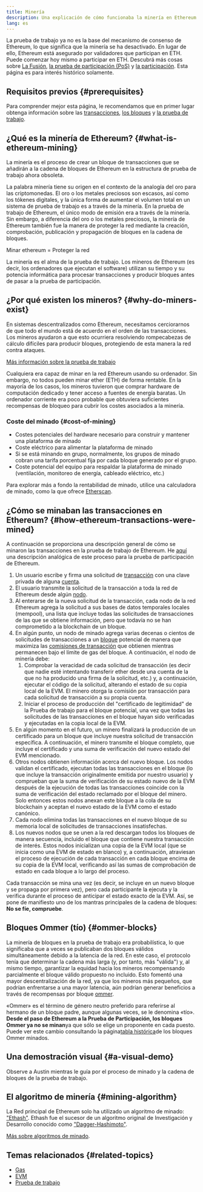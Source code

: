 ```yaml
---
title: Minería
description: Una explicación de cómo funcionaba la minería en Ethereum.
lang: es
---
```


<InfoBanner emoji=":wave:">
La prueba de trabajo ya no es la base del mecanismo de consenso de Ethereum, lo que significa que la minería se ha desactivado. En lugar de ello, Ethereum está asegurado por validadores que participan en ETH. Puede comenzar hoy mismo a participar en ETH. Descubrá más cosas sobre <a href='/roadmap/merge/'>La Fusión</a>, <a href='/developers/docs/consensus-mechanisms/pos/'>la prueba de participación (PoS)</a> y <a href='/staking/'>la participación</a>. Esta página es para interés histórico solamente.
</InfoBanner>

## Requisitos previos {#prerequisites}

Para comprender mejor esta página, le recomendamos que en primer lugar obtenga información sobre las [transacciones](/developers/docs/transactions/), [los bloques](/developers/docs/blocks/) y [la prueba de trabajo](/developers/docs/consensus-mechanisms/pow/).

## ¿Qué es la minería de Ethereum? {#what-is-ethereum-mining}

La minería es el proceso de crear un bloque de transacciones que se añadirán a la cadena de bloques de Ethereum en la estructura de prueba de trabajo ahora obsoleta.

La palabra minería tiene su origen en el contexto de la analogía del oro para las criptomonedas. El oro o los metales preciosos son escasos, así como los tókenes digitales, y la única forma de aumentar el volumen total en un sistema de prueba de trabajo es a través de la minería. En la prueba de trabajo de Ethereum, el único modo de emisión era a través de la minería. Sin embargo, a diferencia del oro o los metales preciosos, la minería de Ethereum también fue la manera de proteger la red mediante la creación, comprobación, publicación y propagación de bloques en la cadena de bloques.

Minar ethereum = Proteger la red

La minería es el alma de la prueba de trabajo. Los mineros de Ethereum (es decir, los ordenadores que ejecutan el software) utilizan su tiempo y su potencia informática para procesar transacciones y producir bloques antes de pasar a la prueba de participación.

## ¿Por qué existen los mineros? {#why-do-miners-exist}

En sistemas descentralizados como Ethereum, necesitamos cerciorarnos de que todo el mundo está de acuerdo en el orden de las transacciones. Los mineros ayudaron a que esto ocurriera resolviendo rompecabezas de cálculo difíciles para producir bloques, protegiendo de esta manera la red contra ataques.

[Más información sobre la prueba de trabajo](/developers/docs/consensus-mechanisms/pow/)

Cualquiera era capaz de minar en la red Ethereum usando su ordenador. Sin embargo, no todos pueden minar ether (ETH) de forma rentable. En la mayoría de los casos, los mineros tuvieron que comprar hardware de computación dedicado y tener acceso a fuentes de energía baratas. Un ordenador corriente era poco probable que obtuviera suficientes recompensas de bloqueo para cubrir los costes asociados a la minería.

### Coste del minado {#cost-of-mining}

- Costes potenciales del hardware necesario para construir y mantener una plataforma de minado
- Coste eléctrico para alimentar la plataforma de minado
- Si se está minando en grupo, normalmente, los grupos de minado cobran una tarifa porcentual fija por cada bloque generado por el grupo.
- Coste potencial del equipo para respaldar la plataforma de minado (ventilación, monitoreo de energía, cableado eléctrico, etc.)

Para explorar más a fondo la rentabilidad de minado, utilice una calculadora de minado, como la que ofrece [Etherscan](https://etherscan.io/ether-mining-calculator).

## ¿Cómo se minaban las transacciones en Ethereum? {#how-ethereum-transactions-were-mined}

A continuación se proporciona una descripción general de cómo se minaron las transacciones en la prueba de trabajo de Ethereum. He [aquí](/developers/docs/consensus-mechanisms/pos/#transaction-execution-ethereum-pos) una descripción analógica de este proceso para la prueba de participación de Ethereum.

1. Un usuario escribe y firma una solicitud de [transacción](/developers/docs/transactions/) con una clave privada de alguna [cuenta](/developers/docs/accounts/).
2. El usuario transmite la solicitud de la transacción a toda la red de Ethereum desde algún [nodo](/developers/docs/nodes-and-clients/).
3. Al enterarse de la nueva solicitud de la transacción, cada nodo de la red Ethereum agrega la solicitud a sus bases de datos temporales locales (mempool), una lista que incluye todas las solicitudes de transacciones de las que se obtiene información, pero que todavía no se han comprometido a la blockchain de un bloque.
4. En algún punto, un nodo de minado agrega varias decenas o cientos de solicitudes de transacciones a un [bloque](/developers/docs/blocks/) potencial de manera que maximiza las [comisiones de transacción](/developers/docs/gas/) que obtienen mientras permanecen bajo el límite de gas del bloque. A continuación, el nodo de minería debe:
   1. Comprobar la veracidad de cada solicitud de transacción (es decir que nadie esté intentando transferir ether desde una cuenta de la que no ha producido una firma de la solicitud, etc.) y, a continuación, ejecutar el código de la solicitud, alterando el estado de su copia local de la EVM. El minero otorga la comisión por transacción para cada solicitud de transacción a su propia cuenta.
   2. Iniciar el proceso de producción del "certificado de legitimidad" de la Prueba de trabajo para el bloque potencial, una vez que todas las solicitudes de las transacciones en el bloque hayan sido verificadas y ejecutadas en la copia local de la EVM.
5. En algún momento en el futuro, un minero finalizará la producción de un certificado para un bloque que incluye nuestra solicitud de transacción específica. A continuación, el minero transmite el bloque completo, que incluye el certificado y una suma de verificación del nuevo estado del EVM mencionado.
6. Otros nodos obtienen información acerca del nuevo bloque. Los nodos validan el certificado, ejecutan todas las transacciones en el bloque (lo que incluye la transacción originalmente emitida por nuestro usuario) y comprueban que la suma de verificación de su estado nuevo de la EVM después de la ejecución de todas las transacciones coincide con la suma de verificación del estado reclamado por el bloque del minero. Solo entonces estos nodos anexan este bloque a la cola de su blockchain y aceptan el nuevo estado de la EVM como el estado canónico.
7. Cada nodo elimina todas las transacciones en el nuevo bloque de su memoria local de solicitudes de transacciones insatisfechas.
8. Los nuevos nodos que se unen a la red descargan todos los bloques de manera secuencia, incluido el bloque que contiene nuestra transacción de interés. Estos nodos inicializan una copia de la EVM local (que se inicia como una EVM de estado en blanco) y, a continuación, atraviesan el proceso de ejecución de cada transacción en cada bloque encima de su copia de la EVM local, verificando así las sumas de comprobación de estado en cada bloque a lo largo del proceso.

Cada transacción se mina una vez (es decir, se incluye en un nuevo bloque y se propaga por primera vez), pero cada participante la ejecuta y la verifica durante el proceso de anticipar el estado exacto de la EVM. Así, se pone de manifiesto uno de los mantras principales de la cadena de bloques: **No se fíe, compruebe**.

## Bloques Ommer (tío) {#ommer-blocks}

La minería de bloques en la prueba de trabajo era probabilística, lo que significaba que a veces se publicaban dos bloques válidos simultáneamente debido a la latencia de la red. En este caso, el protocolo tenía que determinar la cadena más larga (y, por tanto, más "válida") y, al mismo tiempo, garantizar la equidad hacia los mineros recompensando parcialmente el bloque válido propuesto no incluido. Esto fomentó una mayor descentralización de la red, ya que los mineros más pequeños, que podrían enfrentarse a una mayor latencia, aún podrían generar beneficios a través de recompensas por bloque [ommer](/glossary/#ommer).

«Ommer» es el término de género neutro preferido para referirse al hermano de un bloque padre, aunque algunas veces, se le denomina «tío». **Desde el paso de Ethereum a la Prueba de Participación, los bloques Ommer ya no se minan**ya que sólo se elige un proponente en cada puesto. Puede ver este cambio consultando la página[tabla histórica](https://ycharts.com/indicators/ethereum_uncle_rate)de los bloques Ommer minados.

## Una demostración visual {#a-visual-demo}

Observe a Austin mientras le guía por el proceso de minado y la cadena de bloques de la prueba de trabajo.

<YouTube id="zcX7OJ-L8XQ" />

## El algoritmo de minería {#mining-algorithm}

La Red principal de Ethereum solo ha utilizado un algoritmo de minado: ["Ethash"](/developers/docs/consensus-mechanisms/pow/mining/mining-algorithms/ethash/). Ethash fue el sucesor de un algoritmo original de Investigación y Desarrollo conocido como ["Dagger-Hashimoto"](/developers/docs/consensus-mechanisms/pow/mining/mining-algorithms/dagger-hashimoto/).

[Más sobre algoritmos de minado](/developers/docs/consensus-mechanisms/pow/mining/mining-algorithms/).

## Temas relacionados {#related-topics}

- [Gas](/developers/docs/gas/)
- [EVM](/developers/docs/evm/)
- [Prueba de trabajo](/developers/docs/consensus-mechanisms/pow/)
